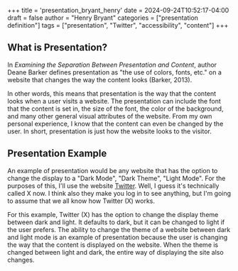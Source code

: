 +++
title = 'presentation_bryant_henry'
date = 2024-09-24T10:52:17-04:00
draft = false
author = "Henry Bryant"
categories = ["presentation definition"]
tags = ["presentation", "Twitter", "accessibility", "content"]
+++
## What is Presentation? 

In *Examining the Separation Between Presentation and Content*, author Deane Barker defines presentation as "the use of colors, fonts, etc." on a website that changes the way the content looks (Barker, 2013). 

In other words, this means that presentation is the way that the content looks when a user visits a website. The presentation can include the font that the content is set in, the size of the font, the color of the background, and many other general visual attributes of the website. From my own personal experience, I know that the content can even be changed by the user. In short, presentation is just how the website looks to the visitor. 
## Presentation Example

An example of presentation would be any website that has the option to change the display to a "Dark Mode", "Dark Theme", "Light Mode". For the purposes of this, I'll use the website [Twitter](https://x.com/home). Well, I guess it's technically called X now. I think also they make you log in to see anything, but I'm going to assume that we all know how Twitter (X) works. 

For this example, Twitter (X) has the option to change the display theme between dark and light. It defaults to dark, but it can be changed to light if the user prefers. The ability to change the theme of a website between dark and light mode is an example of presentation because the user is changing the way that the content is displayed on the website. When the theme is changed between light and dark, the entire way of displaying the site also changes. 